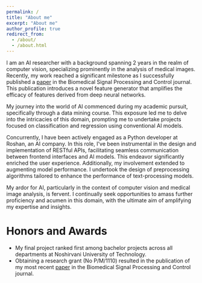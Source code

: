 ```yaml
---
permalink: /
title: "About me"
excerpt: "About me"
author_profile: true
redirect_from: 
  - /about/
  - /about.html
---
```


I am an AI researcher with a background spanning 2 years in the realm of computer vision, specializing prominently in the analysis of medical images. Recently, my work reached a significant milestone as I successfully published a
[paper](https://doi.org/10.1016/j.bspc.2023.105382) in the Biomedical Signal Processing and Control journal. This publication introduces a novel feature generator that amplifies the efficacy of features derived from deep neural networks.

My journey into the world of AI commenced during my academic pursuit, specifically through a data mining course. This exposure led me to delve into the intricacies of this domain, prompting me to undertake projects focused on classification and regression using conventional AI models.

Concurrently, I have been actively engaged as a Python developer at Roshan, an AI company. In this role, I've been instrumental in the design and implementation of RESTful APIs, facilitating seamless communication between frontend interfaces and AI models. This endeavor significantly enriched the user experience. Additionally, my involvement extended to augmenting model performance. I undertook the design of preprocessing algorithms tailored to enhance the performance of text-processing models.

My ardor for AI, particularly in the context of computer vision and medical image analysis, is fervent. I continually seek opportunities to amass further proficiency and acumen in this domain, with the ultimate aim of amplifying my expertise and insights.

Honors and Awards
======
- My final project ranked first among bachelor projects across all departments at Noshirvani University of Technology.
- Obtaining a research grant (No P/M/1110) resulted in the publication of my most recent [paper](https://doi.org/10.1016/j.bspc.2023.105382) in the Biomedical Signal Processing and Control journal.
